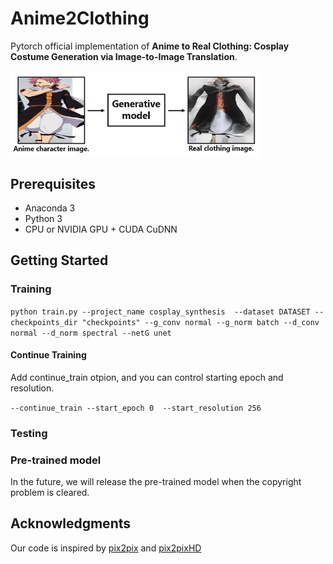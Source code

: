 <br><br>

# Anime2Clothing
Pytorch official implementation of **Anime to Real Clothing: Cosplay Costume Generation via Image-to-Image Translation**.

<img src='imgs/purpose_of_paper.png' width="400px"/>

## Prerequisites
- Anaconda 3
- Python 3
- CPU or NVIDIA GPU + CUDA CuDNN

## Getting Started
### Training
`python train.py --project_name cosplay_synthesis  --dataset DATASET --checkpoints_dir "checkpoints" --g_conv normal --g_norm batch --d_conv normal --d_norm spectral --netG unet`

#### Continue Training 
Add continue_train otpion, and you can control starting epoch and resolution.

`--continue_train --start_epoch 0  --start_resolution 256`

### Testing


### Pre-trained model
In the future, we will release the pre-trained model when the copyright problem is cleared.

## Acknowledgments
Our code is inspired by [pix2pix](https://github.com/junyanz/pytorch-CycleGAN-and-pix2pix) and [pix2pixHD](https://github.com/NVIDIA/pix2pixHD)
